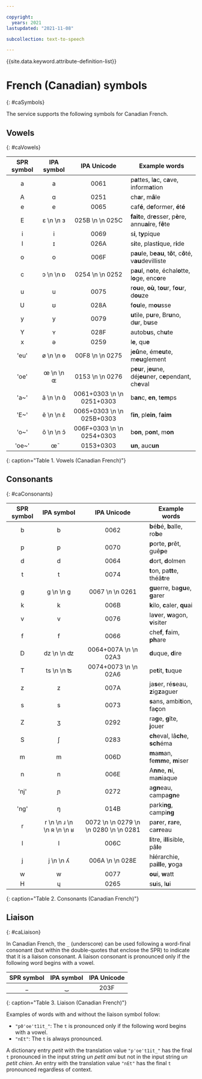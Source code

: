 ```yaml
---

copyright:
  years: 2021
lastupdated: "2021-11-08"

subcollection: text-to-speech

---
```


{{site.data.keyword.attribute-definition-list}}

# French (Canadian) symbols
{: #caSymbols}

The service supports the following symbols for Canadian French.

## Vowels
{: #caVowels}

| SPR symbol | IPA symbol | IPA Unicode | Example words |
|:----------:|:----------:|:-----------:|---------------|
| a | a | 0061 | p**a**ttes, l**a**c, c**a**ve, inform**a**tion |
| A | &#593; | 0251 | ch**a**r, m**â**le |
| e | e | 0065 | caf**é**, d**e**former, **é**t**é** |
| E | &#603;  \n   \n &#604; | 025B  \n   \n 025C | **fait**e, dr**e**sser, p**è**re, annu**ai**re, f**ê**te |
| i | i | 0069 | s**i**, t**y**pique |
| I | &#618; | 026A | s**i**te, plast**i**que, r**i**de |
| o | o | 006F | p**au**le, b**eau**, t**ô**t, c**ô**té, v**au**devilliste |
| c | &#596;  \n   \n &#594; | 0254  \n   \n 0252 | p**au**l, n**o**te, échal**o**tte, l**o**ge, enc**o**re |
| u | u | 0075 | r**ou**e, **où**, t**ou**r, f**ou**r, d**ou**ze |
| U | &#650; | 028A | f**ou**le, m**ou**sse |
| y | y | 0079 | **u**tile, p**u**re, Br**u**no, d**u**r, b**u**se |
| Y | &#655; | 028F | autob**u**s, ch**u**te |
| x | &#601; | 0259 | l**e**, qu**e** |
| 'eu' | &#248;  \n   \n &#629; | 00F8  \n   \n 0275 | j**eû**ne, ém**eu**te, m**eu**glement |
| 'oe' | &#339;  \n   \n &#630; | 0153  \n   \n 0276 | p**eu**r, j**eu**ne, déj**eu**ner, c**e**pendant, ch**e**val |
| 'a~' | &#97;&#771;  \n   \n &#593;&#771; | 0061+0303  \n   \n 0251+0303 | b**an**c, **en**, t**em**ps |
| 'E~' | &#101;&#771;  \n   \n &#603;&#771; | 0065+0303  \n   \n 025B+0303 | f**in**, pl**ein**, f**aim** |
| 'o~' | &#111;&#771;  \n   \n &#596;&#771; | 006F+0303  \n   \n 0254+0303 | b**on**, p**on**t, m**on** |
| 'oe~' | &#339;&#771; | 0153+0303 | **un**, auc**un** |
{: caption="Table 1. Vowels (Canadian French)"}

## Consonants
{: #caConsonants}

| SPR symbol | IPA symbol | IPA Unicode | Example words |
|:----------:|:----------:|:-----------:|---------------|
| b | b | 0062 | **b**é**b**é, **b**alle, ro**b**e |
| p | p | 0070 | **p**orte, **p**rêt, guê**p**e |
| d | d | 0064 | **d**ort, **d**olmen |
| t | t | 0074 | **t**on, pa**tt**e, théâ**t**re |
| g | g  \n   \n &#609; | 0067  \n   \n 0261 | **gu**erre, ba**gu**e, **g**arer |
| k | k | 006B | **k**ilo, **c**aler, **qu**ai |
| v | v | 0076 | la**v**er, **w**agon, **v**isiter |
| f | f | 0066 | che**f**, **f**aim, **ph**are |
| D | &#100;&#122;  \n   \n &#675; | 0064+007A  \n   \n 02A3 | **d**uque, **d**ire |
| T | &#116;&#115;  \n   \n &#678; | 0074+0073  \n   \n 02A6 | pe**t**it, **t**uque |
| z | z | 007A | ja**s**er, ré**s**eau, **z**ig**z**aguer |
| s | s | 0073 | **s**ans, ambi**t**ion, fa**ç**on |
| Z | &#658; | 0292 | ra**g**e, **g**îte, **j**ouer |
| S | &#643; | 0283 | **ch**eval, lâ**ch**e, **sch**éma |
| m | m | 006D | **m**a**m**an, fe**mm**e, **m**iser |
| n | n | 006E | A**nn**e, **n**i, ma**n**iaque |
| 'nj' | &#626; | 0272 | a**gn**eau, campa**gn**e |
| 'ng' | &#331; | 014B | parki**ng**, campi**ng** |
| r | r  \n   \n &#633;  \n   \n &#640;  \n   \n &#641; | 0072  \n   \n 0279  \n   \n 0280  \n   \n 0281 | pa**r**er, **r**a**r**e, ca**rr**eau |
| l | l | 006C | **l**itre, i**ll**isible, pâ**l**e |
| j | j  \n   \n &#654; | 006A  \n   \n 028E | h**i**érarchie, pa**ill**e, **y**oga |
| w | w | 0077 | **ou**i, **w**att |
| H | &#613; | 0265 | s**u**is, l**u**i |
{: caption="Table 2. Consonants (Canadian French)"}

## Liaison
{: #caLiaison}

In Canadian French, the `_` (underscore) can be used following a word-final consonant (but within the double-quotes that enclose the SPR) to indicate that it is a liaison consonant. A liaison consonant is pronounced only if the following word begins with a vowel.

| SPR symbol | IPA symbol | IPA Unicode |
|:----------:|:----------:|:-----------:|
| _ | &#8255; | 203F |
{: caption="Table 3. Liaison (Canadian French)"}

Examples of words with and without the liaison symbol follow:

-   `"p0'oe't1it_"`: The `t` is pronounced only if the following word begins with a vowel.
-   `"nEt"`: The `t` is always pronounced.

A dictionary entry *petit* with the translation value `"p'oe't1it_"` has the final `t` pronounced in the input string *un petit ami* but not in the input string *un petit chien*. An entry with the translation value `"nEt"` has the final `t` pronounced regardless of context.
